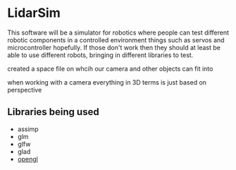 # LidarSim

This software will be a simulator for robotics where people can test different
robotic components in a controlled environment things such as servos and microcontroller hopefully. If those don't work then they should at least be able to use different robots,
bringing in different libraries to test.

created a space file on whcih our camera and other objects
can fit into

when working with a camera everything in 3D terms
is just based on perspective 

## Libraries being used
- assimp
- glm
- glfw
- glad
- [opengl](https://www.opengl.org/)
